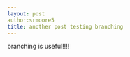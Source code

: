 ```yaml
---
layout: post
author:srmoore5
title: another post testing branching
---
```



branching is useful!!!!